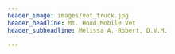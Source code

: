 ```yaml
---
header_image: images/vet_truck.jpg
header_headline: Mt. Hood Mobile Vet
header_subheadline: Melissa A. Robert, D.V.M.

---
```

